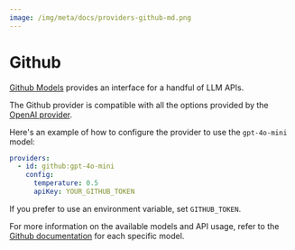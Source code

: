 ```yaml
---
image: /img/meta/docs/providers-github-md.png
---
```


# Github

[Github Models](https://github.com/marketplace/models/) provides an interface for a handful of LLM APIs.

The Github provider is compatible with all the options provided by the [OpenAI provider](/docs/providers/openai/).

Here's an example of how to configure the provider to use the `gpt-4o-mini` model:

```yaml
providers:
  - id: github:gpt-4o-mini
    config:
      temperature: 0.5
      apiKey: YOUR_GITHUB_TOKEN
```

If you prefer to use an environment variable, set `GITHUB_TOKEN`.

For more information on the available models and API usage, refer to the [Github documentation](https://github.com/marketplace/models/) for each specific model.
